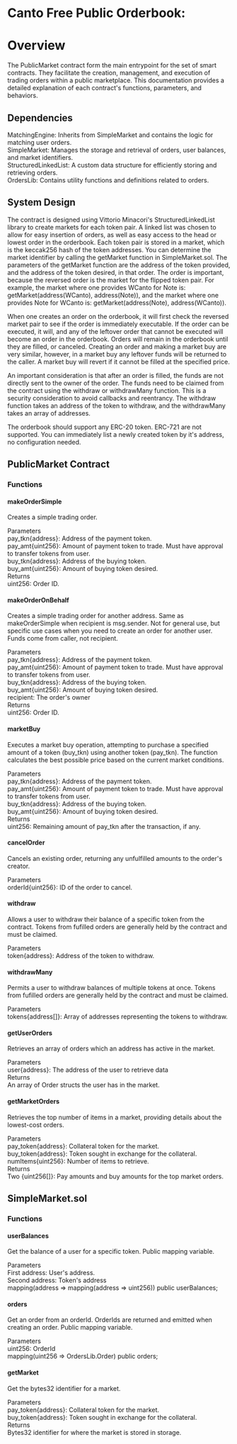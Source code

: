 # Canto Free Public Orderbook:

# Overview

The PublicMarket contract form the main entrypoint for the set of smart contracts. They facilitate the creation, management, and execution of trading orders within a public marketplace. This documentation provides a detailed explanation of each contract's functions, parameters, and behaviors. 

## Dependencies
MatchingEngine: Inherits from SimpleMarket and contains the logic for matching user orders. <br />
SimpleMarket: Manages the storage and retrieval of orders, user balances, and market identifiers. <br />
StructuredLinkedList: A custom data structure for efficiently storing and retrieving orders. <br />
OrdersLib: Contains utility functions and definitions related to orders. 

## System Design

The contract is designed using Vittorio Minacori's StructuredLinkedList library to create markets for each token pair. A linked list was chosen to allow for easy insertion of orders, as well as easy access to the head or lowest order in the orderbook. Each token pair is stored in a market, which is the keccak256 hash of the token addresses. You can determine the market identifier by calling the getMarket function in SimpleMarket.sol. The parameters of the getMarket function are the address of the token provided, and the address of the token desired, in that order. The order is important, because the reversed order is the market for the flipped token pair. For example, the market where one provides WCanto for Note is: getMarket(address(WCanto), address(Note)), and the market where one provides Note for WCanto is: getMarket(address(Note), address(WCanto)). 

When one creates an order on the orderbook, it will first check the reversed market pair to see if the order is immediately executable. If the order can be executed, it will, and any of the leftover order that cannot be executed will become an order in the orderbook. Orders will remain in the orderbook until they are filled, or canceled. Creating an order and making a market buy are very similar, however, in a market buy any leftover funds will be returned to the caller. A market buy will revert if it cannot be filled at the specified price. 

An important consideration is that after an order is filled, the funds are not directly sent to the owner of the order. The funds need to be claimed from the contract using the withdraw or withdrawMany function. This is a security consideration to avoid callbacks and reentrancy. The withdraw function takes an address of the token to withdraw, and the withdrawMany takes an array of addresses. 

The orderbook should support any ERC-20 token. ERC-721 are not supported. You can immediately list a newly created token by it's address, no configuration needed. 

## PublicMarket Contract

### Functions

#### makeOrderSimple

Creates a simple trading order.  

Parameters <br /> 
pay_tkn{address}: Address of the payment token. <br />
pay_amt{uint256}: Amount of payment token to trade. Must have approval to transfer tokens from user.<br />
buy_tkn{address}: Address of the buying token. <br />
buy_amt{uint256}: Amount of buying token desired. <br />
Returns <br />
uint256: Order ID. 

#### makeOrderOnBehalf

Creates a simple trading order for another address. Same as makeOrderSimple when recipient is msg.sender. Not for general use, but specific use cases when you need to create an order for another user. Funds come from caller, not recipient. 

Parameters <br />
pay_tkn{address}: Address of the payment token.  <br />
pay_amt{uint256}: Amount of payment token to trade. Must have approval to transfer tokens from user. <br />
buy_tkn{address}: Address of the buying token. <br />
buy_amt{uint256}: Amount of buying token desired. <br />
recipient: The order's owner <br />
Returns <br /> 
uint256: Order ID.  

#### marketBuy
Executes a market buy operation, attempting to purchase a specified amount of a token (buy_tkn) using another token (pay_tkn). The function calculates the best possible price based on the current market conditions.

Parameters <br />
pay_tkn{address}: Address of the payment token.  <br />
pay_amt{uint256}: Amount of payment token to trade. Must have approval to transfer tokens from user. <br />
buy_tkn{address}: Address of the buying token. <br />
buy_amt{uint256}: Amount of buying token desired. <br />
Returns <br />
uint256: Remaining amount of pay_tkn after the transaction, if any. 

#### cancelOrder
Cancels an existing order, returning any unfulfilled amounts to the order's creator.

Parameters <br />
orderId{uint256}: ID of the order to cancel. 

#### withdraw
Allows a user to withdraw their balance of a specific token from the contract. Tokens from fufilled orders are generally held by the contract and must be claimed.

Parameters <br />
token{address}: Address of the token to withdraw. 

#### withdrawMany
Permits a user to withdraw balances of multiple tokens at once. Tokens from fufilled orders are generally held by the contract and must be claimed.

Parameters <br />
tokens{address[]}: Array of addresses representing the tokens to withdraw. 

#### getUserOrders
Retrieves an array of orders which an address has active in the market.

Parameters <br />
user{address}: The address of the user to retrieve data <br />
Returns <br />
An array of Order structs the user has in the market.

#### getMarketOrders
Retrieves the top number of items in a market, providing details about the lowest-cost orders.

Parameters <br />
pay_token{address}: Collateral token for the market. <br />
buy_token{address}: Token sought in exchange for the collateral. <br />
numItems{uint256}: Number of items to retrieve. <br />
Returns <br />
Two {uint256[]}: Pay amounts and buy amounts for the top market orders. 

## SimpleMarket.sol
### Functions

#### userBalances
Get the balance of a user for a specific token. Public mapping variable.

Parameters <br />
First address: User's address. <br />
Second address: Token's address <br />
mapping(address => mapping(address => uint256)) public userBalances;

#### orders
Get an order from an orderId. OrderIds are returned and emitted when creating an order. Public mapping variable. 

Parameters <br />
uint256: OrderId <br />
mapping(uint256 => OrdersLib.Order) public orders;

#### getMarket 
Get the bytes32 identifier for a market. 

Parameters <br />
pay_token{address}: Collateral token for the market. <br />
buy_token{address}: Token sought in exchange for the collateral. <br />
Returns <br />
Bytes32 identifier for where the market is stored in storage.